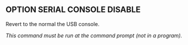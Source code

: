 ## OPTION SERIAL CONSOLE DISABLE

Revert to the normal the USB console.

*This command must be run at the command prompt (not in a program).*
